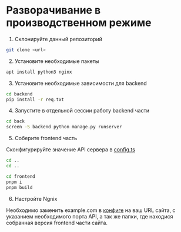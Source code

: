 # Разворачивание в производственном режиме

1. Склонируйте данный репозиторий

```bash
git clone <url>
```

2. Установите необходимые пакеты

```bash
apt install python3 nginx
```

3. Установите необходимые зависимости для backend

```bash
cd backend
pip install -r req.txt
```

4.  Запустите в отдельной сессии работу backend части

```bash
cd back
screen -S backend python manage.py runserver
```

5. Соберите frontend часть

Сконфигурируйте значение API сервера в [config.ts](/frontend/config/site.ts)

```bash
cd ..
cd ..

cd frontend
pnpm i
pnpm build
```

6. Настройте Ngnix

Необходимо заменить example.com в [конфиге](/production/nginx/example.conf) на ваш URL сайта, c указанием необходимого порта API, а так же папки, где находися собранная версия frontend части сайта.

